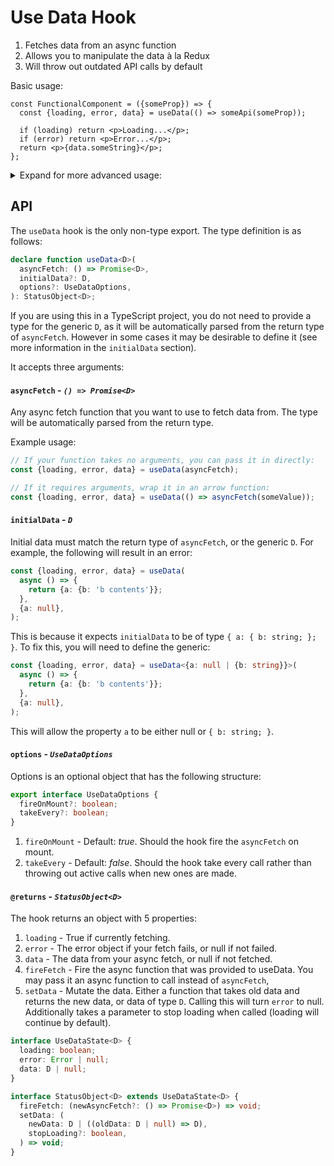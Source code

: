# Use Data Hook

1. Fetches data from an async function
1. Allows you to manipulate the data à la Redux
1. Will throw out outdated API calls by default

Basic usage:

```tsx
const FunctionalComponent = ({someProp}) => {
  const {loading, error, data} = useData(() => someApi(someProp));

  if (loading) return <p>Loading...</p>;
  if (error) return <p>Error...</p>;
  return <p>{data.someString}</p>;
};
```

<details><summary>Expand for more advanced usage:</summary>

```tsx
const FunctionalComponent: FC<{userId?: string}> = ({userId}) => {
  const {loading, error, data, fireFetch, setData} = useData(
    () => getUser(userId),
    {username: '', age: 0},
    {fireOnMount: false, takeEvery: true},
  );

  useEffect(() => {
    // Wait for userId to fetch (see fireOnMount is false).
    if (userId) fireFetch();
  }, [userId]);

  const handleSetUsername = () => {
    // Uses the function option for newData in order to only change username.
    setData(oldUser => ({...oldUser, username: 'John Doe'}));
  };

  if (error) return <p>Error...</p>;
  if (loading) return <p>Loading...</p>;
  return (
    <>
      <p>{data.username}</p>
      <button onClick={handleSetUsername}>Set username to 'John Doe'</button>
    </>
  );
};
```

</details>

## API

The `useData` hook is the only non-type export. The type definition is as
follows:

```ts
declare function useData<D>(
  asyncFetch: () => Promise<D>,
  initialData?: D,
  options?: UseDataOptions,
): StatusObject<D>;
```

If you are using this in a TypeScript project, you do not need to provide a type
for the generic `D`, as it will be automatically parsed from the return type of
`asyncFetch`. However in some cases it may be desirable to define it (see more
information in the `initialData` section).

It accepts three arguments:

#### `asyncFetch` - _`() => Promise<D>`_

Any async fetch function that you want to use to fetch data from. The type will
be automatically parsed from the return type.

Example usage:

```ts
// If your function takes no arguments, you can pass it in directly:
const {loading, error, data} = useData(asyncFetch);

// If it requires arguments, wrap it in an arrow function:
const {loading, error, data} = useData(() => asyncFetch(someValue));
```

#### `initialData` - _`D`_

Initial data must match the return type of `asyncFetch`, or the generic `D`. For
example, the following will result in an error:

```ts
const {loading, error, data} = useData(
  async () => {
    return {a: {b: 'b contents'}};
  },
  {a: null},
);
```

This is because it expects `initialData` to be of type `{ a: { b: string; }; }`.
To fix this, you will need to define the generic:

```ts
const {loading, error, data} = useData<{a: null | {b: string}}>(
  async () => {
    return {a: {b: 'b contents'}};
  },
  {a: null},
);
```

This will allow the property `a` to be either null or `{ b: string; }`.

#### `options` - _`UseDataOptions`_

Options is an optional object that has the following structure:

```ts
export interface UseDataOptions {
  fireOnMount?: boolean;
  takeEvery?: boolean;
}
```

1. `fireOnMount` - Default: _true_. Should the hook fire the `asyncFetch` on
   mount.
1. `takeEvery` - Default: _false_. Should the hook take every call rather than
   throwing out active calls when new ones are made.

#### `@returns` - _`StatusObject<D>`_

The hook returns an object with 5 properties:

1. `loading` - True if currently fetching.
1. `error` - The error object if your fetch fails, or null if not failed.
1. `data` - The data from your async fetch, or null if not fetched.
1. `fireFetch` - Fire the async function that was provided to useData. You may
   pass it an async function to call instead of `asyncFetch`,
1. `setData` - Mutate the data. Either a function that takes old data and
   returns the new data, or data of type `D`. Calling this will turn `error` to
   null. Additionally takes a parameter to stop loading when called (loading
   will continue by default).

```ts
interface UseDataState<D> {
  loading: boolean;
  error: Error | null;
  data: D | null;
}

interface StatusObject<D> extends UseDataState<D> {
  fireFetch: (newAsyncFetch?: () => Promise<D>) => void;
  setData: (
    newData: D | ((oldData: D | null) => D),
    stopLoading?: boolean,
  ) => void;
}
```
